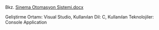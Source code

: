 Bkz.
[Sinema Otomasyon Sistemi.docx](https://github.com/osman28tr/SinemaOtomasyonSistemi/files/8501573/Sinema.Otomasyon.Sistemi.docx)

Geliştirme Ortamı: Visual Studio, Kullanılan Dil: C, Kullanılan Teknolojiler: Console Application
